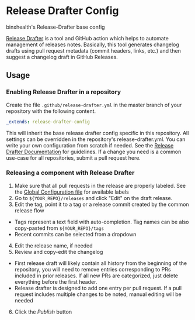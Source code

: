 # Release Drafter Config
binxhealth's Release-Drafter base config

[Release Drafter](https://github.com/toolmantim/release-drafter) is a tool and GitHub action which helps to automate 
management of releases notes. Basically, this tool generates changelog drafts using pull request metadata 
(commit headers, links, etc.) and then suggest a changelog draft in GitHub Releases.

## Usage

### Enabling Release Drafter in a repository

Create the file `.github/release-drafter.yml` in the master branch of your repository with the following content.

```yml
_extends: release-drafter-config
```

This will inherit the base release drafter config specific in this repository. All settings can be overridden in the 
repository's release-drafter.yml. You can write your own configuration from scratch if needed.
See the [Release Drafter Documentation](https://github.com/toolmantim/release-drafter/blob/master/README.md) for 
guidelines. If a change you need is a common use-case for all repositories, submit a pull request here.

### Releasing a component with Release Drafter

1. Make sure that all pull requests in the release are properly labeled.
   See the [Global Configuration file](./.github/release-drafter.yml) for available labels
2. Go to `${YOUR_REPO}/releases` and click "Edit" on the draft release. 
3. Edit the tag, point it to a tag or a release commit created by the common release flow
* Tags represent a text field with auto-completion. Tag names can be also copy-pasted from `${YOUR_REPO}/tags`
* Recent commits can be selected from a dropdown
4. Edit the release name, if needed
5. Review and copy-edit the changelog
* First release draft will likely contain all history from the beginning of the repository,
   you will need to remove entries corresponding to PRs included in prior releases.
   If all new PRs are categorized, just delete everything before the first header.
* Release drafter is designed to add one entry per pull request.
   If a pull request includes multiple changes to be noted, manual editing will be needed
6. Click the _Publish_ button
